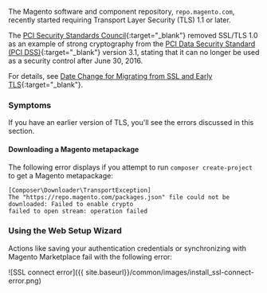 <div markdown="1">

The Magento software and component repository, `repo.magento.com`, recently started requiring Transport Layer Security (TLS) 1.1 or later.

The [PCI Security Standards Council](https://en.wikipedia.org/wiki/Payment_Card_Industry_Security_Standards_Council){:target="_blank"} removed SSL/TLS 1.0 as an example of strong cryptography from the [PCI Data Security Standard (PCI DSS)](https://www.pcisecuritystandards.org/pci_security){:target="_blank"} version 3.1, stating that it can no longer be used as a security control after June 30, 2016.  

For details, see [Date Change for Migrating from SSL and Early TLS](http://blog.pcisecuritystandards.org/migrating-from-ssl-and-early-tls){:target="_blank"}. 

### Symptoms
If you have an earlier version of TLS, you'll see the errors discussed in this section.

#### Downloading a Magento metapackage
The following error displays if you attempt to run `composer create-project` to get a Magento metapackage:

	[Composer\Downloader\TransportException]                                           
	The "https://repo.magento.com/packages.json" file could not be downloaded: Failed to enable crypto                                                                  
	failed to open stream: operation failed  

### Using the Web Setup Wizard
Actions like saving your authentication credentials or synchronizing with Magento Marketplace fail with the following error:

![SSL connect error]({{ site.baseurl}}/common/images/install_ssl-connect-error.png)
